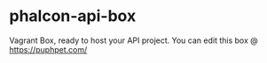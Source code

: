 phalcon-api-box
===============

Vagrant Box, ready to host your API project. You can edit this box @ https://puphpet.com/
